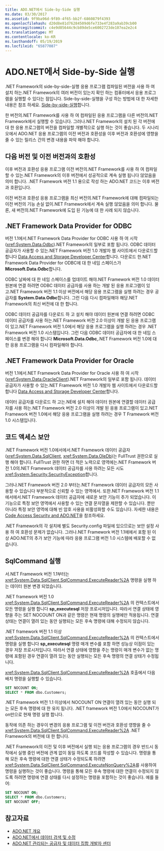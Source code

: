 ```yaml
---
title: ADO.NET에서 Side-by-Side 실행
ms.date: 03/30/2017
ms.assetid: 9f9ba96d-9f89-4f65-bb2f-6860879f4393
ms.openlocfilehash: d20d8e81d76284509d6fe733e4f283a9ab39cb00
ms.sourcegitcommit: c4e9d05644c9cb89de5ce6002723de107ea2e2c4
ms.translationtype: MT
ms.contentlocale: ko-KR
ms.lasthandoff: 05/19/2019
ms.locfileid: "65877087"
---
```

# <a name="side-by-side-execution-in-adonet"></a>ADO.NET에서 Side-by-Side 실행
.NET Framework의 side-by-side-실행 응용 프로그램 컴파일된 버전을 사용 하 여 설치 하는.NET Framework의 여러 버전이 있는지 확인 하는 컴퓨터에서 응용 프로그램을 실행할 수 있다는 점입니다. Side-by-side-실행을 구성 하는 방법에 대 한 자세한 내용은 참조 하세요. [Side-by-side-실행](../../../../docs/framework/deployment/side-by-side-execution.md)합니다.  
  
 한 버전의.NET Framework를 사용 하 여 컴파일된 응용 프로그램을 다른 버전의.NET Framework에서 실행할 수 있습니다. 그러나.NET Framework의 설치 된 각 버전에 대 한 응용 프로그램의 버전을 컴파일할 개별적으로 실행 하는 것이 좋습니다. 두 시나리오에서 ADO.NET 응용 프로그램의 이전 버전과 호환성을 이후 버전과 호환성에 영향을 줄 수 있는 릴리스 간의 변경 내용을 파악 해야 합니다.  
  
## <a name="forward-compatibility-and-backward-compatibility"></a>다음 버전 및 이전 버전과의 호환성  
 이후 버전과 호환성 응용 프로그램 이전 버전의.NET Framework를 사용 하 여 컴파일할 수 있는.NET Framework의 이후 버전에서 성공적으로 계속 실행 됩니다 않았음을 의미 합니다. .NET Framework 버전 1.1 용으로 작성 하는 ADO.NET 코드는 이후 버전과 호환입니다.  
  
 이전 버전과 호환성 응용 프로그램을 최신 버전의.NET Framework에 대해 컴파일되는 이전 버전의 기능 손실 없이.NET Framework에서 계속 실행 않았음을 의미 합니다. 물론, 새 버전의.NET Framework에 도입 된 기능에 대 한 사례 되지 않습니다.  
  
## <a name="the-net-framework-data-provider-for-odbc"></a>.NET Framework Data Provider for ODBC  
 버전 1.1에서.NET Framework Data Provider for ODBC 사용 하 여 시작 (<xref:System.Data.Odbc>).NET Framework의 일부로 포함 됩니다. ODBC 데이터 공급자가 사용할 수 있는.NET Framework 버전 1.0 개발자 웹 사이트에서 다운로드할 합니다 [Data Access and Storage Developer Center](https://go.microsoft.com/fwlink/?linkid=4173)합니다. 다운로드 한.NET Framework Data Provider for ODBC에 대 한 네임 스페이스가 **Microsoft.Data.Odbc**합니다.  
  
 ODBC 날짜에 대 한 네임 스페이스를 업데이트 해야.NET Framework 버전 1.0 데이터 원본에 연결 하려면 ODBC 데이터 공급자를 사용 하는 개발 된 응용 프로그램이 있고.NET Framework 버전 1.1 이상 버전에서 해당 응용 프로그램을 실행 하려는 경우 공급자를 **System.Data.Odbc**합니다. 그런 다음 다시 컴파일해야 해당.NET Framework의 최신 버전에 대 한 합니다.  
  
 ODBC 데이터 공급자를 다운로드 하 고 설치 해야 데이터 원본에 연결 하려면 ODBC 데이터 공급자를 사용 하는.NET Framework 버전 2.0 이상이 개발 된 응용 프로그램이 있고.NET Framework 버전 1.0에서 해당 응용 프로그램을 실행 하려는 경우 .NET Framework 버전 1.0 시스템입니다. 그런 다음 ODBC 데이터 공급자에 대 한 네임 스페이스를 변경 해야 합니다 **Microsoft.Data.Odbc**,.NET Framework 버전 1.0에 대 한 응용 프로그램을 다시 컴파일해야 합니다.  
  
## <a name="the-net-framework-data-provider-for-oracle"></a>.NET Framework Data Provider for Oracle  
 버전 1.1에서.NET Framework Data Provider for Oracle 사용 하 여 시작 (<xref:System.Data.OracleClient>).NET Framework의 일부로 포함 됩니다. 데이터 공급자가 사용할 수 있는.NET Framework 버전 1.0 개발자 웹 사이트에서 다운로드할 합니다 [Data Access and Storage Developer Center](https://go.microsoft.com/fwlink/?linkid=4173)합니다.  
  
 데이터 공급자를 다운로드 하 고는.NE에 설치 해야 데이터 원본에 연결할 데이터 공급자를 사용 하는.NET Framework 버전 2.0 이상이 개발 된 응용 프로그램이 있고.NET Framework 버전 1.0에서 해당 응용 프로그램을 실행 하려는 경우 T Framework 버전 1.0 시스템입니다.  
  
## <a name="code-access-security"></a>코드 액세스 보안  
 .NET Framework 버전 1.0에서에서.NET Framework 데이터 공급자 (<xref:System.Data.SqlClient>, <xref:System.Data.OleDb>)는 FullTrust 권한으로 실행 해야 합니다. FullTrust 권한 하면 더 적은 노력으로 영역에는.NET Framework 버전 1.0의.NET Framework 데이터 공급자를 사용 하려는 모든 시도 <xref:System.Security.SecurityException>합니다.  
  
 그러나.NET Framework 버전 2.0 부터는.NET Framework 데이터 공급자의 모든 사용할 수 있습니다 부분적으로 신뢰할 수 있는 영역에서. 또한.NET Framework 버전 1.1에서에서.NET Framework 데이터 공급자에 새로운 보안 기능이 추가 되었습니다. 이 기능으로 특정 보안 영역에서 사용할 수 있는 연결 문자열을 제한할 수 있습니다. 뿐만 아니라 특정 보안 영역에 대해 빈 암호 사용을 비활성화할 수도 있습니다. 자세한 내용은 [Code Access Security and ADO.NET](../../../../docs/framework/data/adonet/code-access-security.md)을 참조하세요.  
  
 .NET Framework의 각 설치에 별도 Security.config 파일에 있으므로는 보안 설정 사용 하 여 호환성 문제가 없습니다. 그러나.NET Framework 버전 1.1에에서 포함 된 이상 ADO.NET의 추가 보안 기능에 따라 응용 프로그램 버전 1.0 시스템에 배포할 수 없습니다.  
  
## <a name="sqlcommand-execution"></a>SqlCommand 실행  
 서.NET Framework 버전 1.1부터는 <xref:System.Data.SqlClient.SqlCommand.ExecuteReader%2A> 명령을 실행 하는 데이터 원본 변경 되었습니다.  
  
 .NET framework 버전 1.0 <xref:System.Data.SqlClient.SqlCommand.ExecuteReader%2A> 의 컨텍스트에서 모든 명령을 실행 합니다 **sp_executesql** 저장 프로시저입니다. 따라서 연결 상태에 영향을 주는 SET NOCOUNT ON과 같은 명령은 현재 명령의 실행에만 적용됩니다. 연결 상태는 연결이 열려 있는 동안 실행되는 모든 후속 명령에 대해 수정되지 않습니다.  
  
 .NET framework 버전 1.1 이상 <xref:System.Data.SqlClient.SqlCommand.ExecuteReader%2A> 의 컨텍스트에서 명령을 실행 합니다 **sp_executesql** 명령 매개 변수를 포함 하면 성능상 이점이 있는 경우 저장 프로시저입니다. 따라서 연결 상태에 영향을 주는 명령이 매개 변수가 없는 명령에 포함된 경우 연결이 열려 있는 동안 실행되는 모든 후속 명령의 연결 상태가 수정됩니다.  
  
 <xref:System.Data.SqlClient.SqlCommand.ExecuteReader%2A> 호출에서 다음 배치 명령을 실행할 수 있습니다.  
  
```sql
SET NOCOUNT ON;  
SELECT * FROM dbo.Customers;  
```  
  
 .NET Framework 버전 1.1 이상에서 NOCOUNT ON 연결이 열려 있는 동안 실행 되는 모든 후속 명령에 대 한 유지 됩니다. .NET framework 버전 1.0에서 NOCOUNT가 on만으로 현재 명령 실행 합니다.  
  
 동작에 의존 하는 경우이 변경의 응용 프로그램 및 이전 버전과 호환성 영향을 줄 수 <xref:System.Data.SqlClient.SqlCommand.ExecuteReader%2A> .NET Framework의 버전에 대 한 합니다.  
  
 .NET Framework의 이전 및 이후 버전에서 실행 되는 응용 프로그램의 경우 반드시 동작에서 실행 중인 버전에 관계 없이 동일 하도록 코드를 작성할 수 있습니다. 명령을 통해 모든 후속 명령에 대한 연결 상태가 수정되도록 하려면 <xref:System.Data.SqlClient.SqlCommand.ExecuteNonQuery%2A>를 사용하여 명령을 실행하는 것이 좋습니다. 명령을 통해 모든 후속 명령에 대한 연결이 수정되지 않도록 하려면 명령에 연결 상태를 다시 설정하는 명령을 포함하는 것이 좋습니다. 예를 들어:  
  
```sql
SET NOCOUNT ON;  
SELECT * FROM dbo.Customers;  
SET NOCOUNT OFF;  
```  
  
## <a name="see-also"></a>참고자료

- [ADO.NET 개요](../../../../docs/framework/data/adonet/ado-net-overview.md)
- [ADO.NET에서 데이터 검색 및 수정](../../../../docs/framework/data/adonet/retrieving-and-modifying-data.md)
- [ADO.NET 관리되는 공급자 및 데이터 집합 개발자 센터](https://go.microsoft.com/fwlink/?LinkId=217917)
